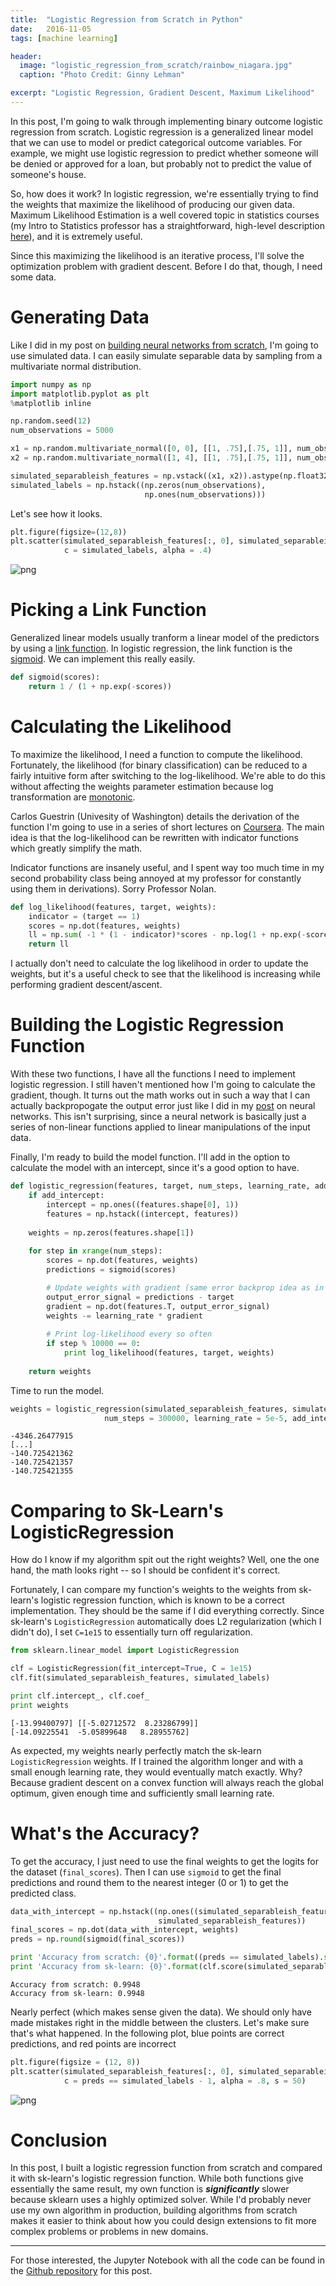 ```yaml
---
title:  "Logistic Regression from Scratch in Python"
date:   2016-11-05
tags: [machine learning]

header:
  image: "logistic_regression_from_scratch/rainbow_niagara.jpg"
  caption: "Photo Credit: Ginny Lehman"

excerpt: "Logistic Regression, Gradient Descent, Maximum Likelihood"
---
```


In this post, I'm going to walk through implementing binary outcome logistic regression from scratch. Logistic regression is a generalized linear model that we can use to model or predict categorical outcome variables. For example, we might use logistic regression to predict whether someone will be denied or approved for a loan, but probably not to predict the value of someone's house.

So, how does it work? In logistic regression, we're essentially trying to find the weights that maximize the likelihood of producing our given data. Maximum Likelihood Estimation is a well covered topic in statistics courses (my Intro to Statistics professor has a straightforward, high-level description [here](http://www2.stat.duke.edu/~banks/111-lectures.dir/lect10.pdf)), and it is extremely useful.

Since this maximizing the likelihood is an iterative process, I'll solve the optimization problem with gradient descent. Before I do that, though, I need some data.

# Generating Data
Like I did in my post on [building neural networks from scratch](https://beckernick.github.io/neural-network-scratch/), I'm going to use simulated data. I can easily simulate separable data by sampling from a multivariate normal distribution.


```python
import numpy as np
import matplotlib.pyplot as plt
%matplotlib inline

np.random.seed(12)
num_observations = 5000

x1 = np.random.multivariate_normal([0, 0], [[1, .75],[.75, 1]], num_observations)
x2 = np.random.multivariate_normal([1, 4], [[1, .75],[.75, 1]], num_observations)

simulated_separableish_features = np.vstack((x1, x2)).astype(np.float32)
simulated_labels = np.hstack((np.zeros(num_observations),
                              np.ones(num_observations)))
```

Let's see how it looks.


```python
plt.figure(figsize=(12,8))
plt.scatter(simulated_separableish_features[:, 0], simulated_separableish_features[:, 1],
            c = simulated_labels, alpha = .4)
```


![png](/images/logistic_regression_from_scratch/output_4_1.png?raw=True)


# Picking a Link Function
Generalized linear models usually tranform a linear model of the predictors by using a [link function](https://en.wikipedia.org/wiki/Generalized_linear_model#Link_function). In logistic regression, the link function is the [sigmoid](https://en.wikipedia.org/wiki/Sigmoid_function). We can implement this really easily.


```python
def sigmoid(scores):
    return 1 / (1 + np.exp(-scores))
```

# Calculating the Likelihood

To maximize the likelihood, I need a function to compute the likelihood. Fortunately, the likelihood (for binary classification) can be reduced to a fairly intuitive form after switching to the log-likelihood. We're able to do this without affecting the weights parameter estimation because log transformation are [monotonic](https://en.wikipedia.org/wiki/Monotonic_function).

Carlos Guestrin (Univesity of Washington) details the derivation of the function I'm going to use in a series of short lectures on [Coursera](https://www.coursera.org/learn/ml-classification/lecture/1ZeTC/very-optional-expressing-the-log-likelihood). The main idea is that the log-likelihood can be rewritten with indicator functions which greatly simplify the math.

Indicator functions are insanely useful, and I spent way too much time in my second probability class being annoyed at my professor for constantly using them in derivations). Sorry Professor Nolan.


```python
def log_likelihood(features, target, weights):
    indicator = (target == 1)
    scores = np.dot(features, weights)
    ll = np.sum( -1 * (1 - indicator)*scores - np.log(1 + np.exp(-scores)) )
    return ll
```

I actually don't need to calculate the log likelihood in order to update the weights, but it's a useful check to see that the likelihood is increasing while performing gradient descent/ascent.

# Building the Logistic Regression Function

With these two functions, I have all the functions I need to implement logistic regression. I still haven't mentioned how I'm going to calculate the gradient, though. It turns out the math works out in such a way that I can actually backpropogate the output error just like I did in my [post](https://beckernick.github.io/neural-network-scratch/) on neural networks. This isn't surprising, since a neural network is basically just a series of non-linear functions applied to linear manipulations of the input data.

Finally, I'm ready to build the model function. I'll add in the option to calculate the model with an intercept, since it's a good option to have.


```python
def logistic_regression(features, target, num_steps, learning_rate, add_intercept = False):
    if add_intercept:
        intercept = np.ones((features.shape[0], 1))
        features = np.hstack((intercept, features))
        
    weights = np.zeros(features.shape[1])
    
    for step in xrange(num_steps):
        scores = np.dot(features, weights)
        predictions = sigmoid(scores)

        # Update weights with gradient (same error backprop idea as in the neural network post)
        output_error_signal = predictions - target
        gradient = np.dot(features.T, output_error_signal)
        weights -= learning_rate * gradient
        
        # Print log-likelihood every so often
        if step % 10000 == 0:
            print log_likelihood(features, target, weights)
        
    return weights
```

Time to run the model.


```python
weights = logistic_regression(simulated_separableish_features, simulated_labels,
                     num_steps = 300000, learning_rate = 5e-5, add_intercept=True)
```

    -4346.26477915
    [...]
    -140.725421362
    -140.725421357
    -140.725421355


# Comparing to Sk-Learn's LogisticRegression
How do I know if my algorithm spit out the right weights? Well, one the one hand, the math looks right -- so I should be confident it's correct.

Fortunately, I can compare my function's weights to the weights from sk-learn's logistic regression function, which is known to be a correct implementation. They should be the same if I did everything correctly. Since sk-learn's `LogisticRegression` automatically does L2 regularization (which I didn't do), I set `C=1e15` to essentially turn off regularization.


```python
from sklearn.linear_model import LogisticRegression

clf = LogisticRegression(fit_intercept=True, C = 1e15)
clf.fit(simulated_separableish_features, simulated_labels)

print clf.intercept_, clf.coef_
print weights
```

    [-13.99400797] [[-5.02712572  8.23286799]]
    [-14.09225541  -5.05899648   8.28955762]


As expected, my weights nearly perfectly match the sk-learn `LogisticRegression` weights. If I trained the algorithm longer and with a small enough learning rate, they would eventually match exactly. Why? Because gradient descent on a convex function will always reach the global optimum, given enough time and sufficiently small learning rate.

# What's the Accuracy?
To get the accuracy, I just need to use the final weights to get the logits for the dataset (`final_scores`). Then I can use `sigmoid` to get the final predictions and round them to the nearest integer (0 or 1) to get the predicted class.


```python
data_with_intercept = np.hstack((np.ones((simulated_separableish_features.shape[0], 1)),
                                 simulated_separableish_features))
final_scores = np.dot(data_with_intercept, weights)
preds = np.round(sigmoid(final_scores))

print 'Accuracy from scratch: {0}'.format((preds == simulated_labels).sum().astype(float) / len(preds))
print 'Accuracy from sk-learn: {0}'.format(clf.score(simulated_separableish_features, simulated_labels))
```

    Accuracy from scratch: 0.9948
    Accuracy from sk-learn: 0.9948


Nearly perfect (which makes sense given the data). We should only have made mistakes right in the middle between the clusters. Let's make sure that's what happened. In the following plot, blue points are correct predictions, and red points are incorrect


```python
plt.figure(figsize = (12, 8))
plt.scatter(simulated_separableish_features[:, 0], simulated_separableish_features[:, 1],
            c = preds == simulated_labels - 1, alpha = .8, s = 50)
```


![png](/images/logistic_regression_from_scratch/output_22_1.png?raw=True)


# Conclusion
In this post, I built a logistic regression function from scratch and compared it with sk-learn's logistic regression function. While both functions give essentially the same result, my own function is **_significantly_** slower because sklearn uses a highly optimized solver. While I'd probably never use my own algorithm in production, building algorithms from scratch makes it easier to think about how you could design extensions to fit more complex problems or problems in new domains.


***

For those interested, the Jupyter Notebook with all the code can be found in the [Github repository](https://github.com/beckernick/logistic_regression_from_scratch) for this post.
